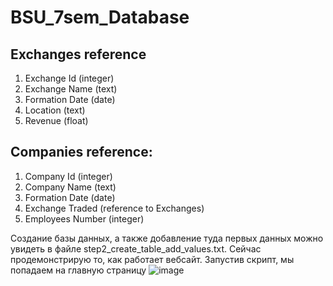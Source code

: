 # BSU_7sem_Database
## Exchanges reference
1. Exchange Id (integer)
2. Exchange Name (text)
3. Formation Date (date)
4. Location (text)
5. Revenue (float)
## Companies reference:
1. Company Id (integer)
2. Company Name (text)
3. Formation Date (date)
4. Exchange Traded (reference to Exchanges)
5. Employees Number (integer)

Создание базы данных, а также добавление туда первых данных можно увидеть в файле step2_create_table_add_values.txt. Сейчас продемонстрирую то, как работает вебсайт. Запустив скрипт, мы попадаем на главную страницу
![image](https://github.com/nikitastruhalsky/BSU_7sem_Database/assets/70744513/33881042-af44-4de8-abc2-cfcbd7d2461a)

